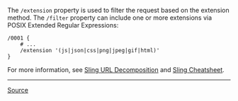 The `/extension` property is used to filter the request based on the extension method. The `/filter` property can include one or more extensions via POSIX Extended Regular Expressions:

```
/0001 {
	# ...
	/extension '(js|json|css|png|jpeg|gif|html)'
}
```

For more information, see [Sling URL Decomposition](https://sling.apache.org/documentation/the-sling-engine/url-decomposition.html) and [Sling Cheatsheet](https://experienceleague.adobe.com/docs/experience-manager-cloud-service/content/implementing/developing/full-stack/sling-cheatsheet.html).

---

[Source](https://experienceleague.adobe.com/docs/experience-manager-dispatcher/using/configuring/dispatcher-configuration.html?lang=en#configuring-access-to-content-filter)
